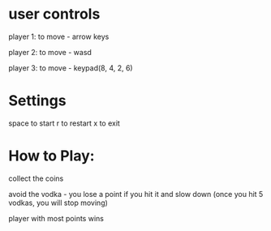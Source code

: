 # user controls
player 1:
to move - arrow keys

player 2:
to move - wasd

player 3:
to move - keypad(8, 4, 2, 6)

# Settings
space to start
r to restart
x to exit

# How to Play:
collect the coins

avoid the vodka - you lose a point if you hit it and slow down (once you hit 5 vodkas, 
you will stop moving)

player with most points wins
